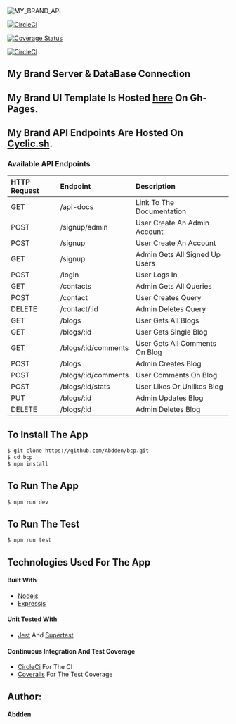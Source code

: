 ![MY_BRAND_API](https://user-images.githubusercontent.com/113042334/211926619-8c8fe31d-bec5-4f54-ab2e-b1a7702784d4.png)

[![CircleCI](https://dl.circleci.com/status-badge/img/gh/Abdden/bcp/tree/supreme.svg?style=svg)](https://dl.circleci.com/status-badge/redirect/gh/Abdden/bcp/tree/supreme)

[![Coverage Status](https://coveralls.io/repos/github/Abdden/bcp/badge.svg?branch=supreme)](https://coveralls.io/github/Abdden/bcp?branch=supreme)

[![CircleCI](https://dl.circleci.com/insights-snapshot/gh/Abdden/bcp/supreme/workflow/badge.svg?window=30d)](https://app.circleci.com/insights/github/Abdden/bcp/workflows/workflow/overview?branch=supreme&reporting-window=last-30-days&insights-snapshot=true)

>

## My Brand Server & DataBase Connection

## My Brand UI Template Is Hosted [here](https://abdden.github.io/my-brand/) On Gh-Pages.

## My Brand API Endpoints Are Hosted On [Cyclic.sh](https://).

### Available API Endpoints

| HTTP Request | Endpoint            | Description                    |
| :----------- | :------------------ | :----------------------------- |
| GET          | /api-docs           | Link To The Documentation      |
| POST         | /signup/admin       | User Create An Admin Account   |
| POST         | /signup             | User Create An Account         |
| GET          | /signup             | Admin Gets All Signed Up Users |
| POST         | /login              | User Logs In                   |
| GET          | /contacts           | Admin Gets All Queries         |
| POST         | /contact            | User Creates Query             |
| DELETE       | /contact/:id        | Admin Deletes Query            |
| GET          | /blogs              | User Gets All Blogs            |
| GET          | /blogs/:id          | User Gets Single Blog          |
| GET          | /blogs/:id/comments | User Gets All Comments On Blog |
| POST         | /blogs              | Admin Creates Blog             |
| POST         | /blogs/:id/comments | User Comments On Blog          |
| POST         | /blogs/:id/stats    | User Likes Or Unlikes Blog     |
| PUT          | /blogs/:id          | Admin Updates Blog             |
| DELETE       | /blogs/:id          | Admin Deletes Blog             |

## To Install The App

```sh
$ git clone https://github.com/Abdden/bcp.git
$ cd bcp
$ npm install
```

## To Run The App

```sh
$ npm run dev
```

## To Run The Test

```sh
$ npm run test
```

## Technologies Used For The App

#### Built With

- [Nodejs](https://www.nodejs.org)
- [Expressjs](https://www.expressjs.com)

#### Unit Tested With

- [Jest](https://jestjs.io/) And [Supertest](https://www.npmjs.com/package/supertest)

#### Continuous Integration And Test Coverage

- [CircleCi](https://www.circleci.com) For The CI
- [Coveralls](https://www.coveralls.io) For The Test Coverage

## Author:

#### Abdden

